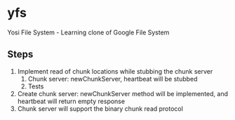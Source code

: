 yfs
===

Yosi File System - Learning clone of Google File System


## Steps
1. Implement read of chunk locations while stubbing the chunk server
    1. Chunk server: newChunkServer, heartbeat will be stubbed
    2. Tests
2. Create chunk server: newChunkServer method will be implemented, and
   heartbeat will return empty response
3. Chunk server will support the binary chunk read protocol

